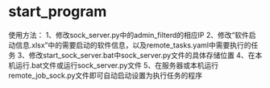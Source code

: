# start_program
使用方法：
1、修改sock_server.py中的admin_filterd的相应IP
2、修改“软件启动信息.xlsx”中的需要启动的软件信息，以及remote_tasks.yaml中需要执行的任务
3、修改start_sock_server.bat中sock_server.py文件的具体存储位置
4、在本机运行.bat文件或运行sock_server.py文件
5、在服务器或本机运行remote_job_sock.py文件即可自动启动设置为执行任务的程序

